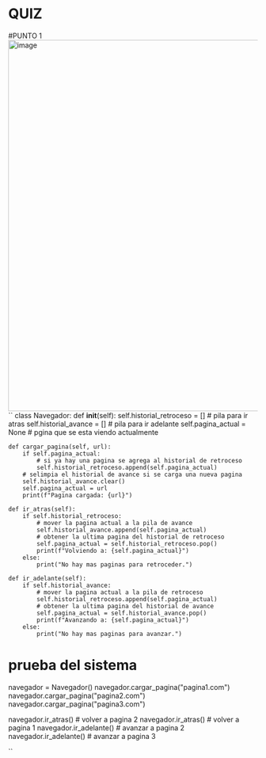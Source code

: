 # QUIZ

#PUNTO 1
<img width="1229" height="750" alt="image" src="https://github.com/user-attachments/assets/5bac0f85-a705-494b-a1d3-ecf870392317" />
`` 
class Navegador:
    def __init__(self):
        self.historial_retroceso = []  # pila para ir atras
        self.historial_avance = []  # pila para ir adelante
        self.pagina_actual = None  # pgina que se esta viendo actualmente

    def cargar_pagina(self, url):
        if self.pagina_actual:
            # si ya hay una pagina se agrega al historial de retroceso
            self.historial_retroceso.append(self.pagina_actual)
        # selimpia el historial de avance si se carga una nueva pagina
        self.historial_avance.clear()
        self.pagina_actual = url
        print(f"Pagina cargada: {url}")

    def ir_atras(self):
        if self.historial_retroceso:
            # mover la pagina actual a la pila de avance
            self.historial_avance.append(self.pagina_actual)
            # obtener la ultima pagina del historial de retroceso
            self.pagina_actual = self.historial_retroceso.pop()
            print(f"Volviendo a: {self.pagina_actual}")
        else:
            print("No hay mas paginas para retroceder.")

    def ir_adelante(self):
        if self.historial_avance:
            # mover la pagina actual a la pila de retroceso
            self.historial_retroceso.append(self.pagina_actual)
            # obtener la ultima pagina del historial de avance
            self.pagina_actual = self.historial_avance.pop()
            print(f"Avanzando a: {self.pagina_actual}")
        else:
            print("No hay mas paginas para avanzar.")

# prueba del sistema
navegador = Navegador()
navegador.cargar_pagina("pagina1.com")
navegador.cargar_pagina("pagina2.com")
navegador.cargar_pagina("pagina3.com")

navegador.ir_atras()  # volver a pagina 2
navegador.ir_atras()  # volver a pagina 1
navegador.ir_adelante()  # avanzar a pagina 2
navegador.ir_adelante()  # avanzar a pagina 3

``
